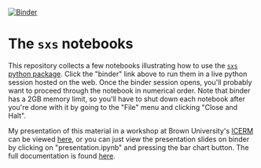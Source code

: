 [![Binder](https://mybinder.org/badge_logo.svg)](https://mybinder.org/v2/gh/moble/sxs_notebooks/master)

# The `sxs` notebooks

This repository collects a few notebooks illustrating how to use the [`sxs` python
package](https://github.com/sxs-collaboration/sxs/).  Click the "binder" link above to run them in a
live python session hosted on the web.  Once the binder session opens, you'll probably want to
proceed through the notebook in numerical order.  Note that binder has a 2GB memory limit, so you'll
have to shut down each notebook after you're done with it by going to the "File" menu and clicking
"Close and Halt".

My presentation of this material in a workshop at Brown University's
[ICERM](https://icerm.brown.edu/programs/sp-f20/) can be viewed
[here](https://icerm.brown.edu/video_archive/?play=2351), or you can just view the presentation
slides on binder by clicking on "presentation.ipynb" and pressing the bar chart button.  The full
documentation is found [here](https://sxs.readthedocs.io/en/main/?badge=main).
